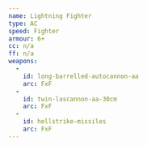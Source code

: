 ```yaml
---
name: Lightning Fighter
type: AC
speed: Fighter
armour: 6+
cc: n/a
ff: n/a
weapons:
  -
    id: long-barrelled-autocannon-aa
    arc: FxF
  -
    id: twin-lascannon-aa-30cm
    arc: FxF
  -
    id: hellstrike-missiles
    arc: FxF
---
```

